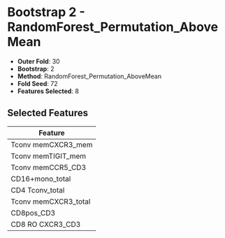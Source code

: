 # Bootstrap 2 - RandomForest_Permutation_AboveMean

- **Outer Fold**: 30
- **Bootstrap**: 2
- **Method**: RandomForest_Permutation_AboveMean
- **Fold Seed**: 72
- **Features Selected**: 8

## Selected Features

| Feature |
|---------|
| Tconv memCXCR3_mem |
| Tconv memTIGIT_mem |
| Tconv memCCR5_CD3 |
| CD16+mono_total |
| CD4 Tconv_total |
| Tconv memCXCR3_total |
| CD8pos_CD3 |
| CD8 RO CXCR3_CD3 |
